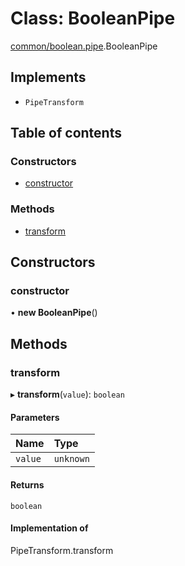 # Class: BooleanPipe

[common/boolean.pipe](../modules/common_boolean_pipe.md).BooleanPipe

## Implements

- `PipeTransform`

## Table of contents

### Constructors

- [constructor](common_boolean_pipe.BooleanPipe.md#constructor)

### Methods

- [transform](common_boolean_pipe.BooleanPipe.md#transform)

## Constructors

### constructor

• **new BooleanPipe**()

## Methods

### transform

▸ **transform**(`value`): `boolean`

#### Parameters

| Name | Type |
| :------ | :------ |
| `value` | `unknown` |

#### Returns

`boolean`

#### Implementation of

PipeTransform.transform
